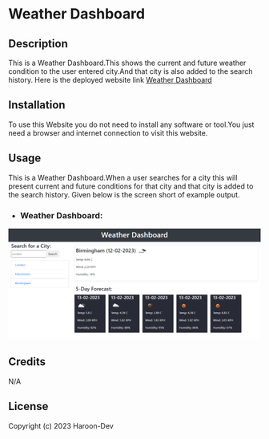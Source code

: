 # Weather Dashboard


## Description
This is a Weather Dashboard.This shows the current and future weather condition to the user entered city.And that city is also added to the search history. Here is the deployed website link [Weather Dashboard](https://haroon-dev13.github.io/weather-dashboard/)


## Installation
To use this Website you do not need to install any software or tool.You just need a browser and internet connection to visit this website.

## Usage
This is a Weather Dashboard.When a user searches for a city this will present current and future conditions for that city and that city is added to the search history.
Given below is the screen short of example output.

* ### Weather Dashboard:
![Weather Dashboard](assets/images/weather-dashboard.png)

## Credits
N/A

## License
Copyright (c) 2023 Haroon-Dev
